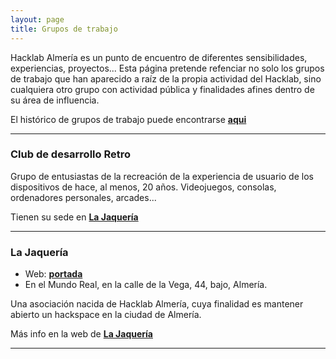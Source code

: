 ```yaml
---
layout: page
title: Grupos de trabajo
---
```


Hacklab Almería es un punto de encuentro de diferentes sensibilidades, experiencias, proyectos... 
Esta página pretende refenciar no solo los grupos de trabajo que han aparecido a raíz de la propia actividad del Hacklab, sino cualquiera otro grupo con actividad pública y finalidades afines dentro de su área de influencia.

El histórico de grupos de trabajo puede encontrarse **[aqui][1]**


---

### Club de desarrollo Retro

Grupo de entusiastas de la recreación de la experiencia de usuario de los dispositivos de hace, al menos, 20 años. Videojuegos, consolas, ordenadores personales, arcades...

Tienen su sede en **[La Jaquería][2]**

---

### La Jaquería

* Web: **[portada][2]**
* En el Mundo Real, en la calle de la Vega, 44, bajo, Almería.

Una asociación nacida de Hacklab Almería, cuya finalidad es mantener abierto un hackspace en la ciudad de Almería. 

Más info en la web de **[La Jaquería][2]**

---


[1]: https://hacklabalmeria.net/gruposdetrabajo/historico.html
[2]: https://lajaqueria.org
